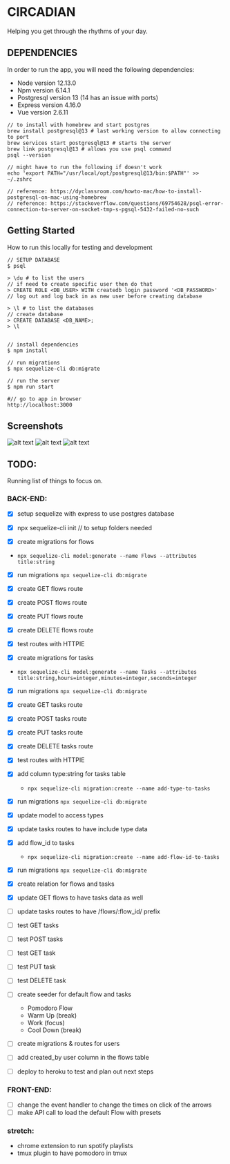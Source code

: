 # CIRCADIAN

Helping you get through the rhythms of your day.

## DEPENDENCIES

In order to run the app,
you will need the following dependencies:

* Node version 12.13.0
* Npm version 6.14.1
* Postgresql version 13 (14 has an issue with ports)
* Express version 4.16.0
* Vue version 2.6.11

```
// to install with homebrew and start postgres
brew install postgresql@13 # last working version to allow connecting to port
brew services start postgresql@13 # starts the server
brew link postgresql@13 # allows you use psql command
psql --version

// might have to run the following if doesn't work
echo 'export PATH="/usr/local/opt/postgresql@13/bin:$PATH"' >> ~/.zshrc

// reference: https://dyclassroom.com/howto-mac/how-to-install-postgresql-on-mac-using-homebrew
// reference: https://stackoverflow.com/questions/69754628/psql-error-connection-to-server-on-socket-tmp-s-pgsql-5432-failed-no-such
```


## Getting Started

How to run this locally for testing and development

```
// SETUP DATABASE
$ psql

> \du # to list the users
// if need to create specific user then do that
> CREATE ROLE <DB_USER> WITH createdb login password '<DB_PASSWORD>'
// log out and log back in as new user before creating database

> \l # to list the databases
// create database
> CREATE DATABASE <DB_NAME>;
> \l


// install dependencies
$ npm install

// run migrations
$ npx sequelize-cli db:migrate

// run the server
$ npm run start

#// go to app in browser
http://localhost:3000
```


## Screenshots

![alt text](public/images/screenshots/circadian-timer.png "Timer")
![alt text](public/images/screenshots/circadian-settings-top.png "Settings Top")
![alt text](public/images/screenshots/circadian-settings-bottom.png "Settings Bottom")


## TODO:

Running list of things to focus on.

### BACK-END:

* [x] setup sequelize with express to use postgres database
* [x] npx sequelize-cli init // to setup folders needed

* [x] create migrations for flows
* `npx sequelize-cli model:generate --name Flows --attributes title:string` 
* [x] run migrations `npx sequelize-cli db:migrate`
* [x] create GET flows route
* [x] create POST flows route
* [x] create PUT flows route
* [x] create DELETE flows route
* [x] test routes with HTTPIE

* [x] create migrations for tasks
* `npx sequelize-cli model:generate --name Tasks --attributes title:string,hours=integer,minutes=integer,seconds=integer`
* [x] run migrations `npx sequelize-cli db:migrate`
* [x] create GET tasks route
* [x] create POST tasks route
* [x] create PUT tasks route
* [x] create DELETE tasks route
* [x] test routes with HTTPIE

* [x] add column type:string for tasks table
  * `npx sequelize-cli migration:create --name add-type-to-tasks`
* [x] run migrations `npx sequelize-cli db:migrate`
* [x] update model to access types
* [x] update tasks routes to have include type data

* [x] add flow_id to tasks
  * `npx sequelize-cli migration:create --name add-flow-id-to-tasks`
* [x] run migrations `npx sequelize-cli db:migrate`
* [x] create relation for flows and tasks
* [x] update GET flows to have tasks data as well
* [ ] update tasks routes to have /flows/:flow_id/ prefix
* [ ] test GET tasks
* [ ] test POST tasks
* [ ] test GET task
* [ ] test PUT task
* [ ] test DELETE task

* [ ] create seeder for default flow and tasks
  * Pomodoro Flow
  * Warm Up (break)
  * Work (focus)
  * Cool Down (break)

* [ ] create migrations & routes for users
* [ ] add created_by user column in the flows table
* [ ] deploy to heroku to test and plan out next steps

### FRONT-END:

* [ ] change the event handler to change the times on click of the arrows
* [ ] make API call to load the default Flow with presets

### stretch:

* chrome extension to run spotify playlists
* tmux plugin to have pomodoro in tmux

